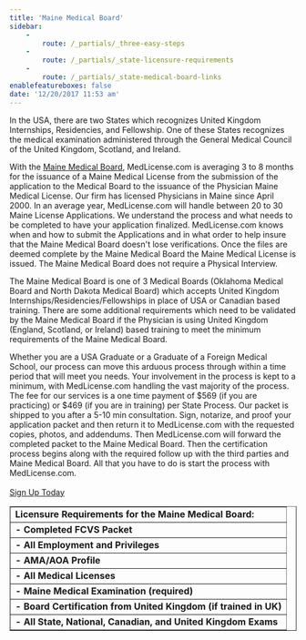 ```yaml
---
title: 'Maine Medical Board'
sidebar:
    -
        route: /_partials/_three-easy-steps
    -
        route: /_partials/_state-licensure-requirements
    -
        route: /_partials/_state-medical-board-links
enablefeatureboxes: false
date: '12/20/2017 11:53 am'
---
```


<p class="c3">In the USA, there are two States which recognizes United Kingdom Internships, Residencies, and Fellowship. One of these States recognizes the medical examination administered through the General Medical Council of the United Kingdom, Scotland, and Ireland.</p>
<p class="c3">With the <a href="https://medlicense.com/">Maine Medical Board</a>, MedLicense.com is averaging 3 to 8 months for the issuance of a Maine Medical License from the submission of the application to the Medical Board to the issuance of the Physician Maine Medical License. Our firm has licensed Physicians in Maine since April 2000. In an average year, MedLicense.com will handle between 20 to 30 Maine License Applications. We understand the process and what needs to be completed to have your application finalized. MedLicense.com knows when and how to submit the Applications and in what order to help insure that the Maine Medical Board doesn't lose verifications. Once the files are deemed complete by the Maine Medical Board the Maine Medical License is issued. The Maine Medical Board does not require a Physical Interview.</p>
<p>The Maine Medical Board is one of 3 Medical Boards (Oklahoma Medical Board and North Dakota Medical Board) which accepts United Kingdom Internships/Residencies/Fellowships in place of USA or Canadian based training. There are some additional requirements which need to be validated by the Maine Medical Board if the Physician is using United Kingdom (England, Scotland, or Ireland) based training to meet the minimum requirements of the Maine Medical Board.</p>
<p>Whether you are a USA Graduate or a Graduate of a Foreign Medical School, our process can move this arduous process through within a time period that will meet you needs. Your involvement in the process is kept to a minimum, with MedLicense.com handling the vast majority of the process. The fee for our services is a one time payment of $569 (if you are practicing) or $469 (if you are in training) per State Process. Our packet is shipped to you after a 5-10 min consultation. Sign, notarize, and proof your application packet and then return it to MedLicense.com with the requested copies, photos, and addendums. Then MedLicense.com will forward the completed packet to the Maine Medical Board. Then the certification process begins along with the required follow up with the third parties and Maine Medical Board. All that you have to do is start the process with MedLicense.com.&nbsp;<br /><br /><a class="c2" href="https://medlicense.com/purchase.html">Sign Up Today</a></p>
<table border="1" width="90%">
<tbody>
<tr>
<td><strong><span class="c4">Licensure Requirements for the Maine Medical Board:</span></strong></td>
</tr>
<tr>
<td><strong><span class="c4">- Completed FCVS Packet</span></strong></td>
</tr>
<tr>
<td><strong><span class="c4">- All Employment and Privileges</span></strong></td>
</tr>
<tr>
<td><strong><span class="c4">- AMA/AOA Profile</span></strong></td>
</tr>
<tr>
<td><strong><span class="c4">- All Medical Licenses</span></strong></td>
</tr>
<tr>
<td><strong><span class="c4">- Maine Medical Examination (required)</span></strong></td>
</tr>
<tr>
<td><strong><span class="c4">- Board Certification from United Kingdom (if trained in UK)</span></strong></td>
</tr>
<tr>
<td><strong><span class="c4">- All State, National, Canadian, and United Kingdom Exams</span></strong></td>
</tr>
</tbody>
</table>